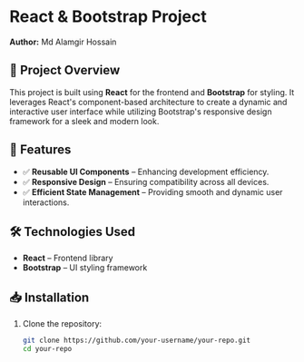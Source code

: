 # React & Bootstrap Project  

**Author:** Md Alamgir Hossain

## 📌 Project Overview  
This project is built using **React** for the frontend and **Bootstrap** for styling. It leverages React's component-based architecture to create a dynamic and interactive user interface while utilizing Bootstrap's responsive design framework for a sleek and modern look.  

## 🚀 Features 
- ✅ **Reusable UI Components** – Enhancing development efficiency.  
- ✅ **Responsive Design** – Ensuring compatibility across all devices.  
- ✅ **Efficient State Management** – Providing smooth and dynamic user interactions.  

## 🛠️ Technologies Used  
- **React** – Frontend library  
- **Bootstrap** – UI styling framework  

## 📥 Installation  
1. Clone the repository:  
   ```sh
   git clone https://github.com/your-username/your-repo.git
   cd your-repo
